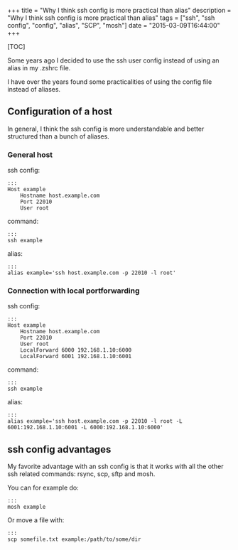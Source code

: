 +++
title = "Why I think ssh config is more practical than alias"
description = "Why I think ssh config is more practical than alias"
tags = ["ssh", "ssh config", "config", "alias", "SCP", "mosh"]
date = "2015-03-09T16:44:00"
+++

[TOC]

Some years ago I decided to use the ssh user config instead of using an alias in my .zshrc file.

I have over the years found some practicalities of using the config file instead of aliases.

## Configuration of a host
In general, I think the ssh config is more understandable and better structured than a bunch of aliases.

### General host
ssh config:

    :::
    Host example
        Hostname host.example.com
        Port 22010
        User root

command:

    :::
    ssh example

alias:

    :::
    alias example='ssh host.example.com -p 22010 -l root'

### Connection with local portforwarding
ssh config:

    :::
    Host example
        Hostname host.example.com
        Port 22010
        User root
        LocalForward 6000 192.168.1.10:6000
        LocalForward 6001 192.168.1.10:6001

command:

    :::
    ssh example

alias:

    :::
    alias example='ssh host.example.com -p 22010 -l root -L 6001:192.168.1.10:6001 -L 6000:192.168.1.10:6000'

## ssh config advantages
My favorite advantage with an ssh config is that it works with all the other ssh related commands: rsync, scp, sftp and mosh.

You can for example do:

    :::
    mosh example

Or move a file with:

    :::
    scp somefile.txt example:/path/to/some/dir
